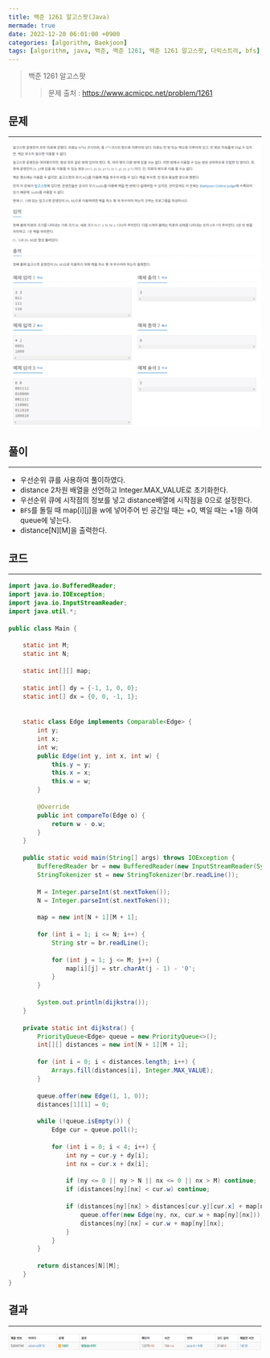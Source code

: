 ```yaml
---
title: 백준 1261 알고스팟(Java)
mermade: true
date: 2022-12-20 06:01:00 +0900
categories: [algorithm, Baekjoon]
tags: [algorithm, java, 백준, 백준 1261, 백준 1261 알고스팟, 다익스트라, bfs] # TAG names should always be lowercase
---
```

>백준 1261 알고스팟
>> 문제 출처 : <https://www.acmicpc.net/problem/1261>


## 문제
---
![백준](/assets/img/BOJ/1261.PNG)
![백준](/assets/img/BOJ/1261_2.PNG)

## 풀이
---
- 우선순위 큐를 사용하여 풀이하였다.
- distance 2차원 배열을 선언하고 Integer.MAX_VALUE로 초기화한다.
- 우선순위 큐에 시작점의 정보를 넣고 distance배열에 시작점을 0으로 설정한다.
- ```BFS```를 돌릴 때 map[i][j]을 w에 넣어주어 빈 공간일 때는 +0, 벽일 때는 +1을 하여 queue에 넣는다.
- distance[N][M]을 출력한다.

## 코드
---
```java
import java.io.BufferedReader;
import java.io.IOException;
import java.io.InputStreamReader;
import java.util.*;

public class Main {

    static int M;
    static int N;

    static int[][] map;

    static int[] dy = {-1, 1, 0, 0};
    static int[] dx = {0, 0, -1, 1};


    static class Edge implements Comparable<Edge> {
        int y;
        int x;
        int w;
        public Edge(int y, int x, int w) {
            this.y = y;
            this.x = x;
            this.w = w;
        }

        @Override
        public int compareTo(Edge o) {
            return w - o.w;
        }
    }

    public static void main(String[] args) throws IOException {
        BufferedReader br = new BufferedReader(new InputStreamReader(System.in));
        StringTokenizer st = new StringTokenizer(br.readLine());

        M = Integer.parseInt(st.nextToken());
        N = Integer.parseInt(st.nextToken());

        map = new int[N + 1][M + 1];

        for (int i = 1; i <= N; i++) {
            String str = br.readLine();

            for (int j = 1; j <= M; j++) {
                map[i][j] = str.charAt(j - 1) - '0';
            }
        }

        System.out.println(dijkstra());
    }

    private static int dijkstra() {
        PriorityQueue<Edge> queue = new PriorityQueue<>();
        int[][] distances = new int[N + 1][M + 1];

        for (int i = 0; i < distances.length; i++) {
            Arrays.fill(distances[i], Integer.MAX_VALUE);
        }

        queue.offer(new Edge(1, 1, 0));
        distances[1][1] = 0;

        while (!queue.isEmpty()) {
            Edge cur = queue.poll();

            for (int i = 0; i < 4; i++) {
                int ny = cur.y + dy[i];
                int nx = cur.x + dx[i];

                if (ny <= 0 || ny > N || nx <= 0 || nx > M) continue;
                if (distances[ny][nx] < cur.w) continue;

                if (distances[ny][nx] > distances[cur.y][cur.x] + map[ny][nx]) {
                    queue.offer(new Edge(ny, nx, cur.w + map[ny][nx]));
                    distances[ny][nx] = cur.w + map[ny][nx];
                }
            }
        }

        return distances[N][M];
    }
}
```

## 결과
---
![백준](/assets/img/BOJ/1261_result.PNG)